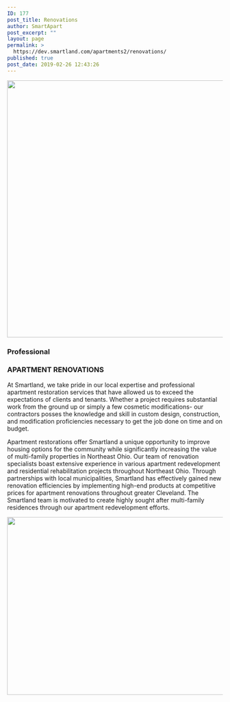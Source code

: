 ```yaml
---
ID: 177
post_title: Renovations
author: SmartApart
post_excerpt: ""
layout: page
permalink: >
  https://dev.smartland.com/apartments2/renovations/
published: true
post_date: 2019-02-26 12:43:26
---
```

<img width="800" height="600" src="https://dev.smartland.com/apartments2/wp-content/uploads/2019/02/Construction-Building-800x600.png" alt="" srcset="https://dev.smartland.com/apartments2/wp-content/uploads/2019/02/Construction-Building-800x600.png 800w, https://dev.smartland.com/apartments2/wp-content/uploads/2019/02/Construction-Building-400x300.png 400w" sizes="(max-width: 800px) 100vw, 800px" />											
			<h3>Professional</h3>		
			<h3>APARTMENT RENOVATIONS</h3>		
		<p>At Smartland, we take pride in our local expertise and professional apartment restoration services that have allowed us to exceed the expectations of clients and tenants. Whether a project requires substantial work from the ground up or simply a few cosmetic modifications- our contractors posses the knowledge and skill in custom design, construction, and modification proficiencies necessary to get the job done on time and on budget.</p><p>Apartment restorations offer Smartland a unique opportunity to improve housing options for the community while significantly increasing the value of multi-family properties in Northeast Ohio. Our team of renovation specialists boast extensive experience in various apartment redevelopment and residential rehabilitation projects throughout Northeast Ohio. Through partnerships with local municipalities, Smartland has effectively gained new renovation efficiencies by implementing high-end products at competitive prices for apartment renovations throughout greater Cleveland. The Smartland team is motivated to create highly sought after multi-family residences through our apartment redevelopment efforts.</p>		
										<img width="612" height="415" src="https://dev.smartland.com/apartments2/wp-content/uploads/2019/03/istockphoto-902034612-612x612.jpg" alt="" srcset="https://dev.smartland.com/apartments2/wp-content/uploads/2019/03/istockphoto-902034612-612x612.jpg 612w, https://dev.smartland.com/apartments2/wp-content/uploads/2019/03/istockphoto-902034612-612x612-300x203.jpg 300w" sizes="(max-width: 612px) 100vw, 612px" />